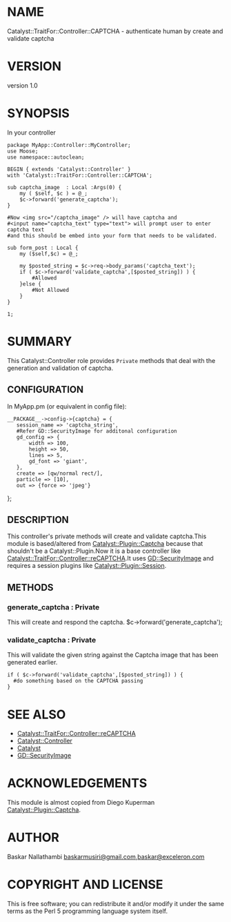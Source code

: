# NAME

Catalyst::TraitFor::Controller::CAPTCHA - authenticate human by create and validate captcha

# VERSION

version 1.0

# SYNOPSIS

In your controller

    package MyApp::Controller::MyController;
    use Moose;
    use namespace::autoclean;

    BEGIN { extends 'Catalyst::Controller' }
    with 'Catalyst::TraitFor::Controller::CAPTCHA';

    sub captcha_image  : Local :Args(0) {
        my ( $self, $c ) = @_;
        $c->forward('generate_captcha');
    }

    #Now <img src="/captcha_image" /> will have captcha and 
    #<input name="captcha_text" type="text"> will prompt user to enter captcha text 
    #and this should be embed into your form that needs to be validated.

    sub form_post : Local {
        my ($self,$c) = @_;
    
        my $posted_string = $c->req->body_params('captcha_text');    
        if ( $c->forward('validate_captcha',[$posted_string]) ) {
            #Allowed 
        }else {
            #Not Allowed 
        }
    }

    1;

# SUMMARY

This Catalyst::Controller role provides `Private` methods that deal with the generation and validation of captcha.

## CONFIGURATION

In MyApp.pm (or equivalent in config file):

    __PACKAGE__->config->{captcha} = {
       session_name => 'captcha_string',
       #Refer GD::SecurityImage for additonal configuration  
       gd_config => {
           width => 100,
           height => 50,
           lines => 5,
           gd_font => 'giant',
       },
       create => [qw/normal rect/],
       particle => [10],
       out => {force => 'jpeg'}
   };

## DESCRIPTION

This controller's private methods will create and validate captcha.This module is based/altered from [Catalyst::Plugin::Captcha](https://metacpan.org/pod/Catalyst::Plugin::Captcha) because that shouldn't be a Catalyst::Plugin.Now it is a base controller like [Catalyst::TraitFor::Controller::reCAPTCHA](https://metacpan.org/pod/Catalyst::TraitFor::Controller::reCAPTCHA).It uses [GD::SecurityImage](https://metacpan.org/pod/GD::SecurityImage) and requires a session plugins like [Catalyst::Plugin::Session](https://metacpan.org/pod/Catalyst::Plugin::Session).

## METHODS

### generate\_captcha : Private

This will create and respond the captcha.
 $c->forward('generate\_captcha');

### validate\_captcha : Private

This will validate the given string  against the Captcha image that has been generated earlier.
 

    if ( $c->forward('validate_captcha',[$posted_string]) ) {
      #do something based on the CAPTCHA passing
    }

# SEE ALSO

- [Catalyst::TraitFor::Controller::reCAPTCHA](https://metacpan.org/pod/Catalyst::TraitFor::Controller::reCAPTCHA)
- [Catalyst::Controller](https://metacpan.org/pod/Catalyst::Controller) 
- [Catalyst](https://metacpan.org/pod/Catalyst)
- [GD::SecurityImage](https://metacpan.org/pod/GD::SecurityImage)

# ACKNOWLEDGEMENTS

This module is almost copied from Diego Kuperman [Catalyst::Plugin::Captcha](https://metacpan.org/pod/Catalyst::Plugin::Captcha).

# AUTHOR

Baskar Nallathambi <baskarmusiri@gmail.com>,<baskar@exceleron.com>

# COPYRIGHT AND LICENSE

This is free software; you can redistribute it and/or modify it under
the same terms as the Perl 5 programming language system itself.
